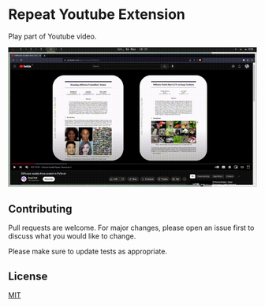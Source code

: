 # Repeat Youtube Extension

Play part of Youtube video.

![Demo](https://raw.githubusercontent.com/namngh/assets/main/repeat-youtube-extension/repeat-youtube.gif)

## Contributing

Pull requests are welcome. For major changes,
please open an issue first to discuss what you would like to change.

Please make sure to update tests as appropriate.

## License

[MIT](https://choosealicense.com/licenses/mit/)